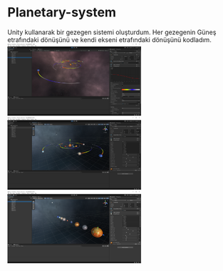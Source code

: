 # Planetary-system
Unity kullanarak bir gezegen sistemi oluşturdum. Her gezegenin Güneş etrafındaki dönüşünü ve kendi ekseni etrafındaki dönüşünü kodladım.</br>
<img src="https://raw.githubusercontent.com/SabanTprk/Planetary-system/cf3bf02d9b4619b9a3d57bced47f5b23703f2bec/EkranG%C3%B6r%C3%BCnt%C3%BCleri/Game.png" width="300"></br>
<img src="https://raw.githubusercontent.com/SabanTprk/Planetary-system/cf3bf02d9b4619b9a3d57bced47f5b23703f2bec/EkranG%C3%B6r%C3%BCnt%C3%BCleri/Play.png" width="300"></br>
<img src="https://raw.githubusercontent.com/SabanTprk/Planetary-system/cf3bf02d9b4619b9a3d57bced47f5b23703f2bec/EkranG%C3%B6r%C3%BCnt%C3%BCleri/Screen.png" width="300"></br>
